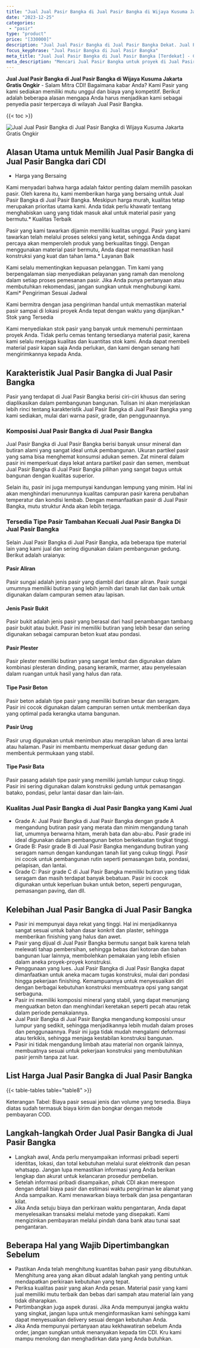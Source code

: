 ```yaml
---
title: "Jual Jual Pasir Bangka di Jual Pasir Bangka di Wijaya Kusuma Jakarta Gratis Ongkir"
date: "2023-12-25"
categories:
 - "pasir"
type: "product"
price: "[330000]"
description: "Jual Jual Pasir Bangka di Jual Pasir Bangka Dekat. Jual Pasir Bangka ini sering digunakan dalam proyek konstruksi sebagai material adukan yang berkualitas dan bersih. Hubungi kami untuk informasi lebih lanjut."
focus_keyphrase: "Jual Pasir Bangka di Jual Pasir Bangka"
meta_title: "Jual Jual Pasir Bangka di Jual Pasir Bangka [Terdekat] - CDI"
meta_description: "Mencari Jual Pasir Bangka untuk proyek di Jual Pasir Bangka? Kami memiliki Jual Pasir Bangka berkualitas untuk bahan campuran. Segera dapatkan penawaran terbaik."
---
```


**Jual Jual Pasir Bangka di Jual Pasir Bangka di Wijaya Kusuma Jakarta Gratis Ongkir** - Salam Mitra CDI! Bagaimana kabar Anda? Kami Pasir yang kami sediakan memiliki mutu unggul dan biaya yang kompetitif. Berikut adalah beberapa alasan mengapa Anda harus menjadikan kami sebagai penyedia pasir terpercaya di wilayah Jual Pasir Bangka.

{{< toc >}}

![Jual Jual Pasir Bangka di Jual Pasir Bangka di Wijaya Kusuma Jakarta Gratis Ongkir](/images/pasir/pasir-bangunan-01.jpg)

## Alasan Utama untuk Memilih Jual Pasir Bangka di Jual Pasir Bangka dari CDI

*   Harga yang Bersaing

Kami menyadari bahwa harga adalah faktor penting dalam memilih pasokan pasir. Oleh karena itu, kami memberikan harga yang bersaing untuk Jual Pasir Bangka di Jual Pasir Bangka. Meskipun harga murah, kualitas tetap merupakan prioritas utama kami. Anda tidak perlu khawatir tentang menghabiskan uang yang tidak masuk akal untuk material pasir yang bermutu.*   Kualitas Terbaik

Pasir yang kami tawarkan dijamin memiliki kualitas unggul. Pasir yang kami tawarkan telah melalui proses seleksi yang ketat, sehingga Anda dapat percaya akan memperoleh produk yang berkualitas tinggi. Dengan menggunakan material pasir bermutu, Anda dapat memastikan hasil konstruksi yang kuat dan tahan lama.*   Layanan Baik

Kami selalu mementingkan kepuasan pelanggan. Tim kami yang berpengalaman siap menyediakan pelayanan yang ramah dan menolong dalam setiap proses pemesanan pasir. Jika Anda punya pertanyaan atau membutuhkan rekomendasi, jangan sungkan untuk menghubungi kami. Kami*   Pengiriman Sesuai Jadwal

Kami bermitra dengan jasa pengiriman handal untuk memastikan material pasir sampai di lokasi proyek Anda tepat dengan waktu yang dijanjikan.*   Stok yang Tersedia

Kami menyediakan stok pasir yang banyak untuk memenuhi permintaan proyek Anda. Tidak perlu cemas tentang tersedianya material pasir, karena kami selalu menjaga kualitas dan kuantitas stok kami. Anda dapat membeli material pasir kapan saja Anda perlukan, dan kami dengan senang hati mengirimkannya kepada Anda. 

## Karakteristik Jual Pasir Bangka di Jual Pasir Bangka

Pasir yang terdapat di Jual Pasir Bangka berisi ciri-ciri khusus dan sering diaplikasikan dalam pembangunan bangunan. Tulisan ini akan menjelaskan lebih rinci tentang karakteristik Jual Pasir Bangka di Jual Pasir Bangka yang kami sediakan, mulai dari warna pasir, grade, dan penggunaannya.

### Komposisi Jual Pasir Bangka di Jual Pasir Bangka

Jual Pasir Bangka di Jual Pasir Bangka berisi banyak unsur mineral dan butiran alami yang sangat ideal untuk pembangunan. Ukuran partikel pasir yang sama bisa menghemat konsumsi adukan semen. Zat mineral dalam pasir ini memperkuat daya lekat antara partikel pasir dan semen, membuat Jual Pasir Bangka di Jual Pasir Bangka pilihan yang sangat bagus untuk bangunan dengan kualitas superior.

Selain itu, pasir ini juga mempunyai kandungan lempung yang minim. Hal ini akan menghindari menurunnya kualitas campuran pasir karena perubahan temperatur dan kondisi lembab. Dengan memanfaatkan pasir di Jual Pasir Bangka, mutu struktur Anda akan lebih terjaga.

### Tersedia Tipe Pasir Tambahan Kecuali Jual Pasir Bangka Di Jual Pasir Bangka

Selain Jual Pasir Bangka di Jual Pasir Bangka, ada beberapa tipe material lain yang kami jual dan sering digunakan dalam pembangunan gedung. Berikut adalah uraianya:

#### Pasir Aliran

Pasir sungai adalah jenis pasir yang diambil dari dasar aliran. Pasir sungai umumnya memiliki butiran yang lebih jernih dari tanah liat dan baik untuk digunakan dalam campuran semen atau lapisan.

#### Jenis Pasir Bukit

Pasir bukit adalah jenis pasir yang berasal dari hasil penambangan tambang pasir bukit atau bukit. Pasir ini memiliki butiran yang lebih besar dan sering digunakan sebagai campuran beton kuat atau pondasi.

#### Pasir Plester

Pasir plester memiliki butiran yang sangat lembut dan digunakan dalam kombinasi plesteran dinding, pasang keramik, marmer, atau penyelesaian dalam ruangan untuk hasil yang halus dan rata.

#### Tipe Pasir Beton

Pasir beton adalah tipe pasir yang memiliki butiran besar dan seragam. Pasir ini cocok digunakan dalam campuran semen untuk memberikan daya yang optimal pada kerangka utama bangunan.

#### Pasir Urug

Pasir urug digunakan untuk menimbun atau merapikan lahan di area lantai atau halaman. Pasir ini membantu memperkuat dasar gedung dan membentuk permukaan yang stabil.

#### Tipe Pasir Bata

Pasir pasang adalah tipe pasir yang memiliki jumlah lumpur cukup tinggi. Pasir ini sering digunakan dalam konstruksi gedung untuk pemasangan batako, pondasi, pelur lantai dasar dan lain-lain.

### Kualitas Jual Pasir Bangka di Jual Pasir Bangka yang Kami Jual

*   Grade A: Jual Pasir Bangka di Jual Pasir Bangka dengan grade A mengandung butiran pasir yang merata dan minim mengandung tanah liat, umumnya berwarna hitam, merah bata dan abu-abu. Pasir grade ini ideal digunakan dalam pembangunan beton berkekuatan tingkat tinggi.
*   Grade B: Pasir grade B di Jual Pasir Bangka mengandung butiran yang seragam namun dengan kandungan tanah liat yang cukup tinggi. Pasir ini cocok untuk pembangunan rutin seperti pemasangan bata, pondasi, pelapisan, dan lantai.
*   Grade C: Pasir grade C di Jual Pasir Bangka memiliki butiran yang tidak seragam dan masih terdapat banyak bebatuan. Pasir ini cocok digunakan untuk keperluan bukan untuk beton, seperti pengurugan, pemasangan paving, dan dll.

## Kelebihan Jual Pasir Bangka di Jual Pasir Bangka

*   Pasir ini mempunyai daya rekat yang tinggi. Hal ini menjadikannya sangat sesuai untuk bahan dasar konkrit dan plaster, sehingga memberikan finishing yang halus dan awet.
*   Pasir yang dijual di Jual Pasir Bangka bermutu sangat baik karena telah melewati tahap pembersihan, sehingga bebas dari kotoran dan bahan bangunan luar lainnya, membolehkan pemakaian yang lebih efisien dalam aneka proyek-proyek konstruksi.
*   Penggunaan yang lues. Jual Pasir Bangka di Jual Pasir Bangka dapat dimanfaatkan untuk aneka macam tugas konstruksi, mulai dari pondasi hingga pekerjaan finishing. Kemampuannya untuk menyesuaikan diri dengan berbagai kebutuhan konstruksi membuatnya opsi yang sangat serbaguna.
*   Pasir ini memiliki komposisi mineral yang stabil, yang dapat menunjang menguatkan beton dan menghindari keretakan seperti pecah atau retak dalam periode pemakaiannya.
*   Jual Pasir Bangka di Jual Pasir Bangka mengandung komposisi unsur lumpur yang sedikit, sehingga menjadikannya lebih mudah dalam proses dan penggunaannya. Pasir ini juga tidak mudah mengalami deformasi atau terkikis, sehingga menjaga kestabilan konstruksi bangunan.
*   Pasir ini tidak mengandung limbah atau material non organik lainnya, membuatnya sesuai untuk pekerjaan konstruksi yang membutuhkan pasir jernih tanpa zat luar.

## List Harga Jual Pasir Bangka di Jual Pasir Bangka

{{< table-tables table="table8" >}}

Keterangan Tabel: Biaya pasir sesuai jenis dan volume yang tersedia. Biaya diatas sudah termasuk biaya kirim dan bongkar dengan metode pembayaran COD.

## Langkah-langkah Order Jual Pasir Bangka di Jual Pasir Bangka

*   Langkah awal, Anda perlu menyampaikan informasi pribadi seperti identitas, lokasi, dan total kebutuhan melalui surat elektronik dan pesan whatsapp. Jangan lupa memastikan informasi yang Anda berikan lengkap dan akurat untuk kelancaran prosedur pembelian.
*   Setelah informasi pribadi disampaikan, pihak CDI akan merespon dengan detail biaya pasir dan estimasi waktu pengiriman ke alamat yang Anda sampaikan. Kami menawarkan biaya terbaik dan jasa pengantaran kilat.
*   Jika Anda setuju biaya dan perkiraan waktu pengantaran, Anda dapat menyelesaikan transaksi melalui metode yang disepakati. Kami mengizinkan pembayaran melalui pindah dana bank atau tunai saat pengantaran.

## Beberapa Hal yang Wajib Dipertimbangkan Sebelum

*   Pastikan Anda telah menghitung kuantitas bahan pasir yang dibutuhkan. Menghitung area yang akan dibuat adalah langkah yang penting untuk mendapatkan perkiraan kebutuhan yang tepat.
*   Periksa kualitas pasir yang akan Anda pesan. Material pasir yang kami jual memiliki mutu terbaik dan bebas dari sampah atau material lain yang tidak diharapkan.
*   Pertimbangkan juga aspek durasi. Jika Anda mempunyai jangka waktu yang singkat, jangan lupa untuk menginformasikan kami sehingga kami dapat menyesuaikan delivery sesuai dengan kebutuhan Anda.
*   Jika Anda mempunyai pertanyaan atau kekhawatiran sebelum Anda order, jangan sungkan untuk menanyakan kepada tim CDI. Kru kami mampu menolong dan menghadirkan data yang Anda butuhkan.